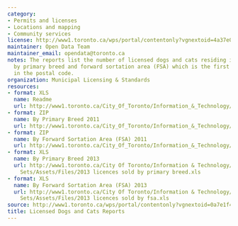 ```yaml
---
category:
- Permits and licenses
- Locations and mapping
- Community services
license: http://www1.toronto.ca/wps/portal/contentonly?vgnextoid=4a37e03bb8d1e310VgnVCM10000071d60f89RCRD
maintainer: Open Data Team
maintainer_email: opendata@toronto.ca
notes: The reports list the number of licensed dogs and cats residing in Toronto identified
  by primary breed and forward sortation area (FSA) which is the first 3 characters
  in the postal code.
organization: Municipal Licensing & Standards
resources:
- format: XLS
  name: Readme
  url: http://www1.toronto.ca/City_Of_Toronto/Information_&_Technology/Open_Data/Data_Sets/Assets/Files/licensed_dogs_cats_readme.xls
- format: ZIP
  name: By Primary Breed 2011
  url: http://www1.toronto.ca/City_Of_Toronto/Information_&_Technology/Open_Data/Data_Sets/Assets/Files/licensed_dogs_cats_bybreed.zip
- format: ZIP
  name: By Forward Sortation Area (FSA) 2011
  url: http://www1.toronto.ca/City_Of_Toronto/Information_&_Technology/Open_Data/Data_Sets/Assets/Files/licensed_dogs_cats_byward_fsa.zip
- format: XLS
  name: By Primary Breed 2013
  url: http://www1.toronto.ca/City Of Toronto/Information & Technology/Open Data/Data
    Sets/Assets/Files/2013 licences sold by primary breed.xls
- format: XLS
  name: By Forward Sortation Area (FSA) 2013
  url: http://www1.toronto.ca/City Of Toronto/Information & Technology/Open Data/Data
    Sets/Assets/Files/2013 licences sold by fsa.xls
source: http://www1.toronto.ca/wps/portal/contentonly?vgnextoid=0a7e1f46f71fb310VgnVCM10000071d60f89RCRD&vgnextchannel=1a66e03bb8d1e310VgnVCM10000071d60f89RCRD
title: Licensed Dogs and Cats Reports
---
```

